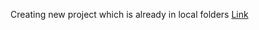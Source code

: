 Creating new project which is already in local folders [Link](https://docs.github.com/en/github/importing-your-projects-to-github/adding-an-existing-project-to-github-using-the-command-line)
